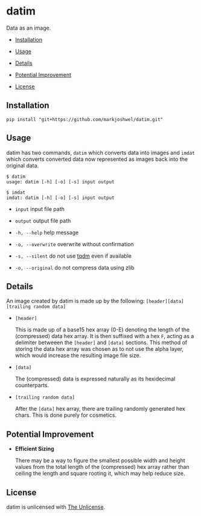 # datim

Data as an image.

- [Installation](#installation)

- [Usage](#usage)

- [Details](#details)

- [Potential Improvement](#potential-improvement)

- [License](#license)

## Installation

```
pip install "git+https://github.com/markjoshwel/datim.git"
```

## Usage

datim has two commands, `datim` which converts data into images and `imdat`
which converts converted data now represented as images back into the original
data.

```shell
$ datim
usage: datim [-h] [-o] [-s] input output
```

```shell
$ imdat
imdat: datim [-h] [-o] [-s] input output
```

- `input`
  input file path

- `output`
  output file path

- `-h, --help`
  help message

- `-o, --overwrite`
  overwrite without confirmation

- `-s, --silent`
  do not use [tqdm](https://github.com/tqdm/tqdm) even if available

- `-o, --original`
  do not compress data using zlib

## Details

An image created by datim is made up by the following:
`[header][data][trailing random data]`

- `[header]`

  This is made up of a base15 hex array (0-E) denoting the length of the
  (compressed) data hex array. It is then suffixed with a hex `F`, acting as a
  delimiter betweeen the `[header]` and `[data]` sections. This method of
  storing the data hex array was chosen as to not use the alpha layer, which
  would increase the resulting image file size.

- `[data]`

  The (compressed) data is expressed naturally as its hexidecimal counterparts.

- `[trailing random data]`

  After the `[data]` hex array, there are trailing randomly generated hex
  chars. This is done purely for cosmetics.

## Potential Improvement  

- **Efficient Sizing**

  There may be a way to figure the smallest possible width and height values
  from the total length of the (compressed) hex array rather than ceiling the
  length and square rooting it, which may help reduce size.

## License

datim is unlicensed with [The Unlicense](https://unlicense.org).
